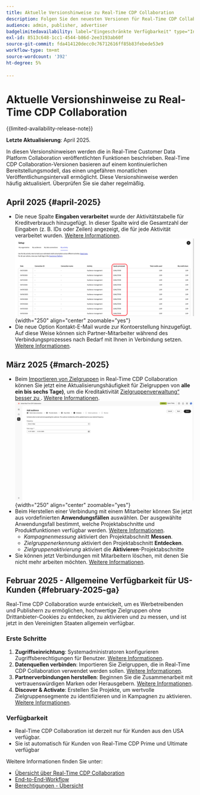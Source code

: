```yaml
---
title: Aktuelle Versionshinweise zu Real-Time CDP Collaboration
description: Folgen Sie den neuesten Versionen für Real-Time CDP Collaboration
audience: admin, publisher, advertiser
badgelimitedavailability: label="Eingeschränkte Verfügbarkeit" type="Informative" url="https://helpx.adobe.com/legal/product-descriptions/real-time-customer-data-platform-collaboration.html newtab=true"
exl-id: 8513c648-1cc1-4544-b86d-2ee3193ab60f
source-git-commit: fda414120decc0c76712616ff85b83febede53e9
workflow-type: tm+mt
source-wordcount: '392'
ht-degree: 5%

---
```


# Aktuelle Versionshinweise zu Real-Time CDP Collaboration

{{limited-availability-release-note}}

**Letzte Aktualisierung**: April 2025.

In diesen Versionshinweisen werden die in Real-Time Customer Data Platform Collaboration veröffentlichten Funktionen beschrieben. Real-Time CDP Collaboration-Versionen basieren auf einem kontinuierlichen Bereitstellungsmodell, das einen ungefähren monatlichen Veröffentlichungsintervall ermöglicht. Diese Versionshinweise werden häufig aktualisiert. Überprüfen Sie sie daher regelmäßig.

## April 2025 {#april-2025}

* Die neue Spalte **Eingaben verarbeitet** wurde der Aktivitätstabelle für Kreditverbrauch hinzugefügt. In dieser Spalte wird die Gesamtzahl der Eingaben (z. B. IDs oder Zeilen) angezeigt, die für jede Aktivität verarbeitet wurden. [Weitere Informationen](/help/guide/setup/my-activity.md#inputs-processed). <br> ![Spalte „Verarbeitete Eingaben“ in der Ansicht „Meine Aktivität“ hervorgehoben.](/help/assets/release-notes/2025/inputs-processed-column.png "Spalte „Verarbeitete Eingaben“ in der Ansicht „Meine Aktivität“ hervorgehoben."){width="250" align="center" zoomable="yes"}
* Die neue Option Kontakt-E-Mail wurde zur Kontoerstellung hinzugefügt. Auf diese Weise können sich Partner-Mitarbeiter während des Verbindungsprozesses nach Bedarf mit Ihnen in Verbindung setzen. [Weitere Informationen](../setup/onboard-organization.md).

## März 2025 {#march-2025}

* Beim [Importieren von Zielgruppen](/help/guide/setup/onboard-audiences.md) in Real-Time CDP Collaboration können Sie jetzt eine Aktualisierungshäufigkeit für Zielgruppen von **alle ein bis sechs Tage)**, um die Kreditaktivität [Zielgruppenverwaltung“ besser zu ](/help/guide/setup/my-activity.md#types-of-activities). [Weitere Informationen](/help/guide/setup/onboard-audiences.md#schedule). <br> ![Bildschirm „Zeitplan“ mit verschiedenen Häufigkeitsintervallen zur Aktualisierung der Zielgruppenzugehörigkeit.](/help/assets/setup/add-manage-audiences/audience-scheduling-frequency.png "Bildschirm „Zeitplan“ mit verschiedenen Häufigkeitsintervallen zur Aktualisierung der Zielgruppenzugehörigkeit."){width="250" align="center" zoomable="yes"}
* Beim Herstellen einer Verbindung mit einem Mitarbeiter können Sie jetzt aus vordefinierten **Anwendungsfällen** auswählen. Der ausgewählte Anwendungsfall bestimmt, welche Projektabschnitte und Produktfunktionen verfügbar werden. [Weitere Informationen](/help/guide/collaborate/manage-projects.md#project-use-cases).
   * *Kampagnenmessung* aktiviert den Projektabschnitt **Messen**.
   * *Zielgruppenerkennung* aktiviert den Projektabschnitt **Entdecken**.
   * *Zielgruppenaktivierung* aktiviert die **Aktivieren**-Projektabschnitte <br>
* Sie können jetzt Verbindungen mit Mitarbeitern löschen, mit denen Sie nicht mehr arbeiten möchten. [Weitere Informationen](/help/guide/connect/establishing-connections.md#delete-connections).


## Februar 2025 - Allgemeine Verfügbarkeit für US-Kunden {#february-2025-ga}

Real-Time CDP Collaboration wurde entwickelt, um es Werbetreibenden und Publishern zu ermöglichen, hochwertige Zielgruppen ohne Drittanbieter-Cookies zu entdecken, zu aktivieren und zu messen, und ist jetzt in den Vereinigten Staaten allgemein verfügbar.

### Erste Schritte

1. **Zugriffseinrichtung**: Systemadministratoren konfigurieren Zugriffsberechtigungen für Benutzer. [Weitere Informationen](/help/guide/permissions/manage-user-access.md#RTCDP-collaboration-access).
2. **Datenquellen verbinden**: Importieren Sie Zielgruppen, die in Real-Time CDP Collaboration verwendet werden sollen. [Weitere Informationen](/help/guide/setup/onboard-audiences.md).
3. **Partnerverbindungen herstellen**: Beginnen Sie die Zusammenarbeit mit vertrauenswürdigen Marken oder Herausgebern. [Weitere Informationen](/help/guide/connect/establishing-connections.md).
4. **Discover &amp; Activate**: Erstellen Sie Projekte, um wertvolle Zielgruppensegmente zu identifizieren und in Kampagnen zu aktivieren. [Weitere Informationen](/help/guide/collaborate/manage-projects.md).

### Verfügbarkeit

* Real-Time CDP Collaboration ist derzeit nur für Kunden aus den USA verfügbar.
* Sie ist automatisch für Kunden von Real-Time CDP Prime und Ultimate verfügbar

Weitere Informationen finden Sie unter:

* [Übersicht über Real-Time CDP Collaboration](/help/guide/home.md)
* [End-to-End-Workflow](/help/guide/end-to-end-workflow.md)
* [Berechtigungen - Übersicht](/help/guide/permissions/overview.md)
